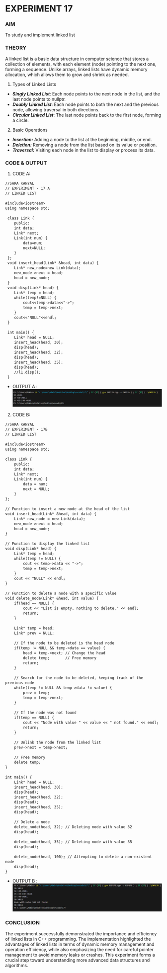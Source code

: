 # EXPERIMENT 17
### AIM
To study and implement linked list
### THEORY
A linked list is a basic data structure in computer science that stores a collection of elements, with each element (node) pointing to the next one, forming a sequence. Unlike arrays, linked lists have dynamic memory allocation, which allows them to grow and shrink as needed.<br>

1. Types of Linked Lists <br>
* ___Singly Linked List___: Each node points to the next node in the list, and the last node points to nullptr. <br>
* ***Doubly Linked List***: Each node points to both the next and the previous node, allowing traversal in both directions. <br>
* ***Circular Linked List***: The last node points back to the first node, forming a circle. <br>

2. Basic Operations  <br>
* ***Insertion:*** Adding a node to the list at the beginning, middle, or end.  <br>
* ***Deletion:*** Removing a node from the list based on its value or position.  <br>
* ***Traversal:*** Visiting each node in the list to display or process its data.  <br>
### CODE & OUTPUT
1. CODE A:
```
//SARA KANYAL
// EXPERIMENT - 17 A
// LINKED LIST 

#include<iostream>
using namespace std; 
 
 class Link {
    public:
    int data;
    Link* next;
    Link(int num) {
        data=num;
        next=NULL;
    }
 };
 void insert_head(Link* &head, int data) {
    Link* new_node=new Link(data);
    new_node->next = head; 
    head = new_node;
 }
 void disp(Link* head) {
    Link* temp = head;
    while(temp!=NULL) { 
        cout<<temp->data<<"->";
        temp = temp->next;
    } 
    cout<<"NULL"<<endl;
 }

 int main() {
    Link* head = NULL;
    insert_head(head, 30);
    disp(head);
    insert_head(head, 32);
    disp(head);
    insert_head(head, 35);
    disp(head);
    //l1.disp(); 
 } 
```
* OUTPUT A : <BR>
![EXP 17A](https://github.com/sarakanyal03/CDS_Experiment17/blob/main/17A.png)
2. CODE B:
```
//SARA KANYAL
// EXPERIMENT - 17B
// LINKED LIST 

#include<iostream>
using namespace std; 
 
class Link {
    public:
    int data;
    Link* next;
    Link(int num) {
        data = num;
        next = NULL;
    }
};

// Function to insert a new node at the head of the list
void insert_head(Link* &head, int data) {
    Link* new_node = new Link(data);
    new_node->next = head; 
    head = new_node;
}

// Function to display the linked list
void disp(Link* head) {
    Link* temp = head;
    while(temp != NULL) { 
        cout << temp->data << "->";
        temp = temp->next;
    } 
    cout << "NULL" << endl;
}

// Function to delete a node with a specific value
void delete_node(Link* &head, int value) {
    if(head == NULL) {
        cout << "List is empty, nothing to delete." << endl;
        return;
    }

    Link* temp = head;
    Link* prev = NULL;

    // If the node to be deleted is the head node
    if(temp != NULL && temp->data == value) {
        head = temp->next; // Change the head
        delete temp;       // Free memory
        return;
    }

    // Search for the node to be deleted, keeping track of the previous node
    while(temp != NULL && temp->data != value) {
        prev = temp;
        temp = temp->next;
    }

    // If the node was not found
    if(temp == NULL) {
        cout << "Node with value " << value << " not found." << endl;
        return;
    }

    // Unlink the node from the linked list
    prev->next = temp->next;

    // Free memory
    delete temp;
}

int main() {
    Link* head = NULL;
    insert_head(head, 30);
    disp(head);
    insert_head(head, 32);
    disp(head);
    insert_head(head, 35);
    disp(head);

    // Delete a node
    delete_node(head, 32); // Deleting node with value 32
    disp(head);

    delete_node(head, 35); // Deleting node with value 35
    disp(head);

    delete_node(head, 100); // Attempting to delete a non-existent node
    disp(head);
} 

```
* OUTPUT B : <BR>
![EXP 17B](https://github.com/sarakanyal03/CDS_Experiment17/blob/main/17B.png)
### CONCLUSION
 The experiment successfully demonstrated the importance and efficiency of linked lists in C++ programming. The implementation highlighted the advantages of linked lists in terms of dynamic memory management and operation efficiency, while also emphasizing the need for careful pointer management to avoid memory leaks or crashes. This experiment forms a crucial step toward understanding more advanced data structures and algorithms.
